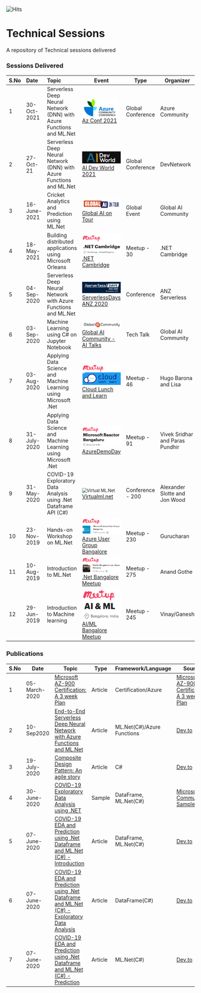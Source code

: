 ![Hits](https://hitcounter.pythonanywhere.com/count/tag.svg?url=https%3A%2F%2Fgithub.com%2Fpraveenraghuvanshi%2Ftech-sessions)

# Technical Sessions
A repository of Technical sessions delivered

### Sessions Delivered



| S.No | Date         | Topic                                                        | Event                                                        | Type             | Organizer                       | Location                                          | Video                                                       | Resources                                                    |
| ---- | :----------- | :----------------------------------------------------------- | ------------------------------------------------------------ | ---------------- | ------------------------------- | ------------------------------------------------- | ----------------------------------------------------------- | ------------------------------------------------------------ |
| 1 | 30-Oct-2021 | Serverless Deep Neural Network (DNN) with Azure Functions and ML.Net | <img src="30102021-AzConf-2021\assets\azconf-logo-small.png" alt="Azconf logo" style="zoom:60%;" />[Az Conf 2021](https://azconf.dev/) | Global Conference | Azure Community | Online | Coming soon | [Link](30102021-AzConf-2021) |
| 2 | 27-Oct-21 | Serverless Deep Neural Network (DNN) with Azure Functions and ML.Net | <img src="27102021-AI-Dev-World-2021\assets\ai-dev-world-logo.png" alt="AI Dev World" style="zoom:60%;" />[AI Dev World 2021](https://aidevworld.com/) | Global Conference | DevNetwork | Online | N/A | [Link](27102021-AI-Dev-World-2021) |
| 3 | 16-June-2021 | Cricket Analytics and Prediction using ML.Net | <img src="16062021-Global-AI-Community-2021\assets\global-ai-on-tour-2021-logo.png" alt="Global AI on Tour" style="zoom:80%;" />[Global AI on Tour](https://tour.globalai.live/) | Global Event | Global AI Community | Online | [Youtube](https://youtu.be/KoTCYAiwvZw) | [Link](16062021-Global-AI-Community-2021) |
| 4 | 18-May-2021 | Building distributed applications using Microsoft Orleans | <img src="17052021-MS-Orleans-dotnet-cambridge\assets\meetup-dotnet-cambridge-logo.png" alt="Meetup - .Net Cambridge" style="zoom:80%;" />[.NET Cambridge](https://www.meetup.com/dotnetcambridge/events/275849764/) | Meetup - 30 | .NET Cambridge | Online |  | [Link](17052021-MS-Orleans-dotnet-cambridge) |
| 5 | 04-Sep-2020 | Serverless Deep Neural Network with Azure Functions and ML.Net | <img src="04092020-ServerlessDays-ANZ-2020\assets\serverless-anz-20202-logo.png" alt="Serverless Days 2020" style="zoom:80%;" />[ServerlessDays ANZ 2020](https://anz.serverlessdays.io/) | Conference | ANZ Serverless | Online | [Youtube](https://www.youtube.com/watch?v=K2RPNaglHHc&list=PLK8O7pdiMg10ZexxQSSpnoJvVoeENSsBc&index=28&t=972s) | [Link](04092020-ServerlessDays-ANZ-2020) |
| 6 | 03-Sep-2020 | Machine Learning using C# on Jupyter Notebook | <img src="03092020-Global-AI-Community\assets\global-ai-community-logo.png" alt="AI Talks" style="zoom:80%;" />[Global AI Community - AI Talks](https://globalai.community/ai-talks/ai-talks-with-praveen-raghuvanshi) | Tech Talk | Global AI Community | Online | [Youtube Live](https://youtu.be/qVwviaNgQ6U) | [Link](03092020-Global-AI-Community) |
| 7 | 03-Aug-2020 | Applying Data Science and Machine Learning using Microsoft .Net | <img src="03082020-AI-ML-using-ml-dotnet-dublin-meetup\assets\cloud-lunch-and-learn.png" alt="Cloud Lunch and Learn" style="zoom:80%;" />[Cloud Lunch and Learn](https://www.meetup.com/AzureDublin/events/272170788/) | Meetup - 46 | Hugo Barona and Lisa | Online |  | [DS/ML using ML.Net](03082020-AI-ML-using-ml-dotnet-dublin-meetup) |
| 8  | 31-July-2020 | Applying Data Science and Machine Learning using Microsoft .Net | <img src="31072020-AI-ML-using-ml-dotnet-reactor-meetup\reactor-meetup.png" alt="Azure Demo Day" style="zoom:80%;" />[AzureDemoDay](https://www.meetup.com/Microsoft-Reactor-Bangalore/events/271768185/) | Meetup - 91           | Vivek Sridhar and Paras Pundhir | Online                                            |                                                             | [DS/ML using .Net](31072020-AI-ML-using-ml-dotnet-reactor-meetup) |
| 9  | 31-May-2020  | COVID-19 Exploratory Data Analysis using .Net Dataframe API (C#) | <img src="31052020-virtualmlnet\assets\virtualmlnet-banner.png" alt="Virtual ML.Net" style="zoom:80%;" />[Virtualml.net](https://virtualml.net/) | Conference - 200 | Alexander Slotte and Jon Wood   | Online                                            | [Youtube](https://www.youtube.com/watch?v=6LMaFRJyuKg&t=1s) | [COVID-19 EDA](31052020-virtualmlnet)                        |
| 10  | 23-Nov-2019  | Hands-on Workshop on ML.Net                                  | <img src="23112019-Hand-on-ML.Net-Microsoft\assets\meetup-ms-azure-user-group.png" alt="Azure user group" style="zoom:80%;" />[Azure User Group Bangalore](https://www.meetup.com/Microsoft-Azure-Bangalore/events/263909804/) | Meetup - 230     | Gurucharan                      | Microsoft Bellandur, Bangalore                    |                                                             | [Hands-on ML.Net](23112019-Hand-on-ML.Net-Microsoft)         |
| 11 | 10-Aug-2019  | Introduction to ML.Net                                       | <img src="23112019-Hand-on-ML.Net-Microsoft\assets\meetup-dotnet-bangalore.png" alt=".Net bangalore meetup" style="zoom:80%;" />[.Net Bangalore Meetup](https://www.meetup.com/DotNetBLR/events/262410498/) | Meetup - 275     | Anand Gothe                     | DevOn, Embassy Tech Village, Bangalore            | [Youtube](https://www.youtube.com/watch?v=QOLaZhBZ6-k)      | [Link](https://github.com/praveenraghuvanshi1512/AIML/tree/master/Meetup_DotNet_10_Aug_2019) |
| 12  | 29-Jun-2019  | Introduction to Machine learning                             | <img src="23112019-Hand-on-ML.Net-Microsoft\assets\meetup-ai-ml-bangalore.png" alt="AI/ML Meetup" style="zoom:80%;" />[AI/ML Bangalore Meetup](https://www.meetup.com/Bangalore-AI-ML-Meetup/events/261505376/) | Meetup - 245     | Vinay/Ganesh                    | Harman International, Kadubeesanahalli, Bangalore |                                                             | [Link](https://github.com/praveenraghuvanshi1512/AIML/tree/master/Meetup_AI_ML_29_June_2019) |

### Publications

| S.No | Date         | Topic                                                        | Type    | Framework/Language         | Source                                                       |
| ---- | ------------ | ------------------------------------------------------------ | ------- | -------------------------- | ------------------------------------------------------------ |
| 1    | 05-March-2020 | [Microsoft AZ-900 Certification: A 3 week Plan](https://dev.to/praveenraghuvanshi/microsoft-az-900-certification-a-3-week-plan-3j2l) | Article | Certification/Azure                   | [Microsoft AZ-900 Certification: A 3 week Plan](https://dev.to/praveenraghuvanshi/microsoft-az-900-certification-a-3-week-plan-3j2l) |
| 2    |        10-Sep2020      | [End-to-End Serverless Deep Neural Network with Azure Functions and ML.Net](https://dev.to/praveenraghuvanshi/end-to-end-serverless-deep-neural-network-with-azure-functions-and-ml-net-505a) | Article | ML.Net(C#)/Azure Functions |  [Dev.to](https://dev.to/praveenraghuvanshi/end-to-end-serverless-deep-neural-network-with-azure-functions-and-ml-net-505a) |
| 3    | 19-July-2020 | [Composite Design Pattern: An agile story](https://github.com/praveenraghuvanshi/design-patterns/tree/master/02-Structural/02-04-composite) | Article | C#                         | [Dev.to](https://dev.to/praveenraghuvanshi/composite-design-pattern-an-agile-story-g6j) |
| 4    | 30-June-2020 | [COVID-19 Exploratory Data Analysis using .NET](https://github.com/praveenraghuvanshi/covid-19) | Sample  | DataFrame, ML.Net(C#)      | [Microsoft Community Samples](https://github.com/dotnet/machinelearning-samples/blob/master/docs/COMMUNITY-SAMPLES.md) |
| 5    | 07-June-2020 | [COVID-19 EDA and Prediction using .Net Dataframe and ML.Net (C#) - Introduction](https://dev.to/praveenraghuvanshi/covid-19-eda-and-prediction-using-net-dataframe-and-ml-net-c-introduction-nlb) | Article | DataFrame, ML.Net(C#)      | [Dev.to](https://dev.to/praveenraghuvanshi/covid-19-eda-and-prediction-using-net-dataframe-and-ml-net-c-introduction-nlb) |
| 6    | 07-June-2020 | [COVID-19 EDA and Prediction using .Net Dataframe and ML.Net (C#) - Exploratory Data Analysis](https://dev.to/praveenraghuvanshi/covid-19-eda-and-prediction-using-net-dataframe-and-ml-net-c-exploratory-data-analysis-1jdd) | Article | DataFrame(C#)              | [Dev.to](https://dev.to/praveenraghuvanshi/covid-19-eda-and-prediction-using-net-dataframe-and-ml-net-c-exploratory-data-analysis-1jdd) |
| 7    | 07-June-2020 | [COVID-19 EDA and Prediction using .Net Dataframe and ML.Net (C#) - Prediction](https://dev.to/praveenraghuvanshi/covid-19-eda-and-prediction-using-net-dataframe-and-ml-net-c-prediction-4cf0) | Article | ML.Net(C#)                 | [Dev.to](https://dev.to/praveenraghuvanshi/covid-19-eda-and-prediction-using-net-dataframe-and-ml-net-c-prediction-4cf0) |

